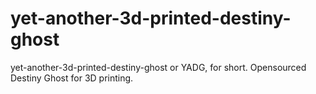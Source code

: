 # yet-another-3d-printed-destiny-ghost
yet-another-3d-printed-destiny-ghost or YADG, for short. Opensourced Destiny Ghost for 3D printing.
